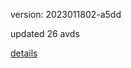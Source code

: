 version: 2023011802-a5dd

updated 26 avds

[details](https://github.com/0x74f917491bfa7ebfa379/ali_avd_db/blob/master/change_log/2023/01/18/02/a5dd.txt)